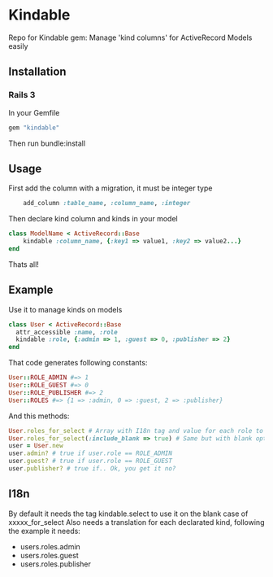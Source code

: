 # Kindable
Repo for Kindable gem: Manage 'kind columns' for ActiveRecord Models easily
## Installation
### Rails 3
In your Gemfile
```ruby
gem "kindable"
```
Then run bundle:install
## Usage
First add the column with a migration, it must be integer type
```ruby
    add_column :table_name, :column_name, :integer
``` 
Then declare kind column and kinds in your model
```ruby
class ModelName < ActiveRecord::Base
    kindable :column_name, {:key1 => value1, :key2 => value2...}
end     
```
Thats all! 
## Example
Use it to manage kinds on models
```ruby
class User < ActiveRecord::Base
  attr_accessible :name, :role
  kindable :role, {:admin => 1, :guest => 0, :publisher => 2}
end
``` 
That code generates following constants:
```ruby
User::ROLE_ADMIN #=> 1
User::ROLE_GUEST #=> 0
User::ROLE_PUBLISHER #=> 2
User::ROLES #=> {1 => :admin, 0 => :guest, 2 => :publisher}
```
And this methods:
```ruby
User.roles_for_select # Array with I18n tag and value for each role to use it on select_tag or similar
User.roles_for_select(:include_blank => true) # Same but with blank option
user = User.new
user.admin? # true if user.role == ROLE_ADMIN
user.guest? # true if user.role == ROLE_GUEST
user.publisher? # true if.. Ok, you get it no?
```    
## I18n
By default it needs the tag kindable.select to use it on the blank case of xxxxx_for_select
Also needs a translation for each declarated kind, following the example it needs:
* users.roles.admin
* users.roles.guest
* users.roles.publisher
